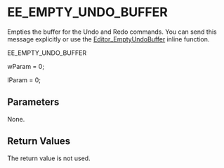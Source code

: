 # EE\_EMPTY\_UNDO\_BUFFER

Empties the buffer for the Undo and Redo commands. You can send this message
explicitly or use the
[Editor\_EmptyUndoBuffer](../macro/editor_emptyundobuffer)
inline function.

EE\_EMPTY\_UNDO\_BUFFER

wParam = 0;

lParam = 0;

## Parameters

None.

## Return Values

The return value is not used.
